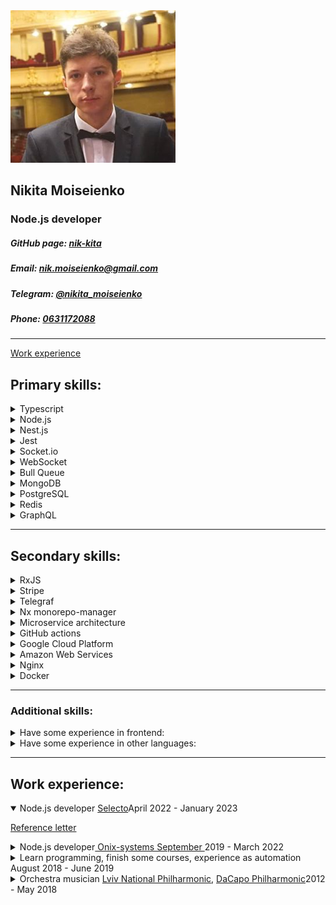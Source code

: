 <link rel="stylesheet" href="styles.css" />
<div id="header" class="flex-container">
    <img id="in-opera.ava" src="in-opera.ava.png" />
    <div>
        <h2>Nikita Moiseienko</h2>
        <h3>Node.js developer</h3>
<h5> GitHub page:
            <a href="https://github.com/nik-kita">nik-kita</a>
        </h5>
<h5> Email:
            <a href="mailto: nik.moiseienko@gmail.com">
                nik.moiseienko@gmail.com
            </a>
        </h5>
<h5> Telegram:
            <a href="https://t.me/nikita_moiseienko">
                @nikita_moiseienko
            </a>
        </h5>
<h5> Phone:
            <a href="tel:+380631172088">0631172088</a>
        </h5>
    </div>
    <div>
    </div>
        <div>
    </div>
</div>

---

[Work experience](#work-experience)

## Primary skills:

<details>
  <summary>
Typescript
  </summary>

The main language that I use during developing. I know how to and like to maintain the typing of my code at a decent level, I always try to deepen my knowledge of typescript, follow new chips etc. Of course it means that I can write in `Javascript` too.
</details>

<details>
<summary>
Node.js
</summary>

The fundament of all technologies in my stack. Because of asynchronicity nature - node.js allow to achieve perfect performance results with minimum resource allocation. That's why it's so popular - you safe a lot of money! And the name `node` is speaking for itself - you may increase your capacities with horizontal (not vertical) scalability. This is very simple, flexible and powerful solution.
</details>

<details>
<summary>
Nest.js
</summary>

Because today this framework is a famous and architecture-beauty standard for backend developing I prefer to use it when possible. But of course I have a lot of experience working with `Express` and less with `Fastify`.
</details>

<details>
<summary>
Jest
</summary>

I started my development career as a tester. So I really understand - that testing is the fundament of project's success especially in long-time perspective. Also it is a main part of serious CI/CD flows.
</details>

<details>
<summary>
Socket.io
</summary>

I have some commercial experience but I prefer to use `Websocket` instead of `Socket.io`. My opinion - that `Socket.io` is a very cool framework (library?), but because `Websocket` is more native and in general the same - `Socket.io` is like sugar for developing, managing real-time apps with sockets. So I prefer to use `Websocket`, because I think it has some performance and standard benefits.
</details>

<details>
<summary>
WebSocket
</summary>

The standard for developing and managing real-time applications with sockets. Also I have experience with use it as a main transport for messaging between microservices.
</details>

<details>
<summary>
Bull Queue
</summary>

Sometimes I worked with tasks where were media uploading or processing. Almost all of them need solutions where we should avoid scenarios when our server working with many heavy jobs at once, such situations are very dangerous. So queues will be very helpful.
</details>

<details>
<summary>
MongoDB
</summary>

This is my favorite database. It's very pleasure working on projects with it. However I think on mega projects it should be better to use `PostgreSQL`.
</details>

<details>
<summary>
PostgreSQL
</summary>

I always try to improve my skills in database architecture, SQL query building etc. Because this sphere is so important and wide.
</details>

<details>
<summary>
Redis
</summary>

I think this is one of the standard for managing, caching, streaming, messaging data in real-time applications, with high-loading etc. Now Im improving my skills in deeper usage `raw` redis, not only common commands or through some SDK as redis.io.
</details>

<details>
<summary>
GraphQL
</summary>

I have a lot of experience with working on projects with GraphQL, especially with Apollo. I think there are a lot of projects, that should use GraphQL API instead of REST http, however very often not all developers have enough level with it.
</details>

---

## Secondary skills:

<details>
<summary>
RxJS
</summary>

I have core understanding and some experience.
I have a lot of experience in automatization browser tasks, writing UI tests and grabbers. Because I had worked as QA automation at the begging of my career.
</details>

<details>
<summary>
Stripe
</summary>

During my career I made some payment scenarios using this technology. It's very modern, simple and powerful solution for developing and managing payments.
</details>

<details>
<summary>
Telegraf
</summary>

I have some experience with this technology (Telegram API in general) and that's all. However I saw that it's absolutely straightforward and very consistent with node specifics.
</details>

<details>
<summary>
Nx monorepo-manager
</summary>

`Nest.js` has some cool out-of-the box solutions for managing microservice architecture. But when we want to store for example frontend and backend applications under the one repository, such tools like Nx are extremely useful.
</details>

<details>
<summary>
Microservice architecture
</summary>

I like to split any project to microservice architecture, because it multiply potential performance possibilities of project and also add more modularity and code clean. On many projects I worked with microservice architecture or developed separate microservice of existed project.
</details>

<details>
<summary>
GitHub actions
</summary>

I have some experience with setting not complicated task, jobs.
</details>

<details>
<summary>
Google Cloud Platform
</summary>

I worked with firebase, google maps API, google drive API, cloud storage.
</details>

<details>
<summary>
Amazon Web Services
</summary>

I worked with EC2, Cloud9, S3. Also have experience in setting all these services, databases, gateways, rules etc.
</details>

<details>
<summary>
Nginx
</summary>

I wrote some configurations for server, made some optimizations by delegating some start steps with request processing from main node server to Nginx.
</details>

<details>
<summary>
Docker
</summary>

With docker (and docker-compose) I worked as user, client. But I have little experience in writing own images too, but not complicated.
</details>

---

### Additional skills:

<details>
<summary>
Have some experience in frontend:
</summary>

- React (minimal)
- Redux (read all official tutorial, write some pet projects)
- Angular (even less than React)

</details>

<details>
<summary>
Have some experience in other languages:
</summary>

- Java (core)
- Python (fundamentals, base level)
- Bash (write some scripts, automate simple tasks)
- Rust (learning now)

</details>

---

## Work experience:

<details open>
<summary>
Node.js developer <a href="#">
Selecto</a>April 2022 - January 2023
  </summary>

  <a href="from-selecto-words.pdf" download="nik_moiseienko_selecto_reference.pdf">Reference letter</a>

</details>

<details>
  <summary>
Node.js developer<a href="#">
Onix-systems September
</a>2019 - March 2022
  </summary>

</details>

<details>
  <summary>
Learn programming, finish some courses, experience as automation August 2018 - June 2019
  </summary>

</details>

<details>
  <summary>
Orchestra musician <a href="#">
Lviv National Philharmonic</a>, <a href="#">
DaCapo Philharmonic</a>2012 - May 2018
  </summary>

</details>
